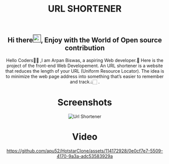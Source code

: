 <h1 align="center"> URL SHORTENER </h1>

<div align="center">
<br>
<h2 align="center">Hi there<a href=""><img src="https://raw.githubusercontent.com/MartinHeinz/MartinHeinz/master/wave.gif" width="25" height="25"/></a>, Enjoy with the World of Open source contribution </h2>


<p>Hello Coders👨‍💻 ,I am Arpan Biswas, a aspiring Web developer.🤖 Here is the project of the front-end Web Developement. An URL shortener is a website that reduces the length of your URL (Uniform Resource Locator). The idea is to minimize the web page address into something that’s easier to remember and track.👆🏻 .</p>


# Screenshots
![Url Shortener](https://github.com/apu52/HotstarClone/assets/114172928/172d232d-a052-446d-bb7c-15396e918fa3)

# Video
https://github.com/apu52/HotstarClone/assets/114172928/0e0cf7e7-5509-4170-9a3a-adc53583929a